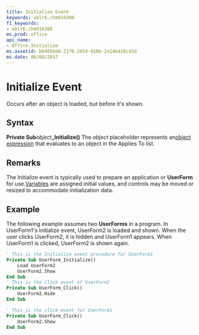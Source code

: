 ```yaml
---
title: Initialize Event
keywords: vblr6.chm916308
f1_keywords:
- vblr6.chm916308
ms.prod: office
api_name:
- Office.Initialize
ms.assetid: b6405bb0-21f6-2654-010b-2a14b418c43d
ms.date: 06/08/2017
---
```



# Initialize Event



Occurs after an object is loaded, but before it's shown.

## Syntax

**Private Sub**_object_**_Initialize()**
The  _object_ placeholder represents an[object expression](../../Glossary/vbe-glossary.md) that evaluates to an object in the Applies To list.

## Remarks

The Initialize event is typically used to prepare an application or  **UserForm** for use.[Variables](../../Glossary/vbe-glossary.md) are assigned initial values, and controls may be moved or resized to accommodate initialization data.

## Example

The following example assumes two  **UserForms** in a program. In UserForm1's Initialize event, UserForm2 is loaded and shown. When the user clicks UserForm2, it is hidden and UserForm1 appears. When UserForm1 is clicked, UserForm2 is shown again.


```vb
' This is the Initialize event procedure for UserForm1
Private Sub UserForm_Initialize()
    Load UserForm2
    UserForm2.Show
End Sub
' This is the Click event of UserForm2
Private Sub UserForm_Click()
    UserForm2.Hide
End Sub

' This is the click event for UserForm1
Private Sub UserForm_Click()
    UserForm2.Show
End Sub
```


